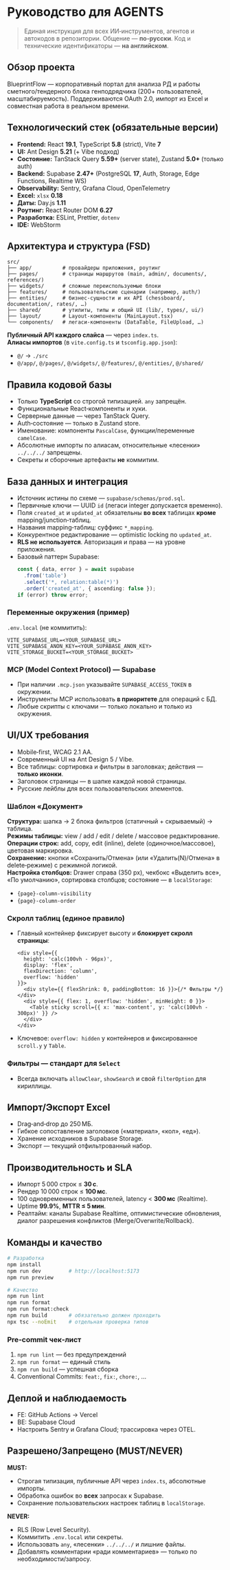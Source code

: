 # Руководство для AGENTS

> Единая инструкция для всех ИИ‑инструментов, агентов и автокодов в репозитории.
> Общение — **по‑русски**. Код и технические идентификаторы — **на английском**.

## Обзор проекта
BlueprintFlow — корпоративный портал для анализа РД и работы сметного/тендерного блока генподрядчика (200+ пользователей, масштабируемость). Поддерживаются OAuth 2.0, импорт из Excel и совместная работа в реальном времени.

## Технологический стек (обязательные версии)
- **Frontend:** React **19.1**, TypeScript **5.8** (strict), Vite **7**
- **UI:** Ant Design **5.21** (+ Vibe подход)
- **Состояние:** TanStack Query **5.59+** (server state), Zustand **5.0+** (только auth)
- **Backend:** Supabase **2.47+** (PostgreSQL **17**, Auth, Storage, Edge Functions, Realtime WS)
- **Observability:** Sentry, Grafana Cloud, OpenTelemetry
- **Excel:** `xlsx` **0.18**
- **Даты:** Day.js **1.11**
- **Роутинг:** React Router DOM **6.27**
- **Разработка:** ESLint, Prettier, `dotenv`
- **IDE:** WebStorm

## Архитектура и структура (FSD)
```
src/
├── app/          # провайдеры приложения, роутинг
├── pages/        # страницы маршрутов (main, admin/, documents/, references/)
├── widgets/      # сложные переиспользуемые блоки
├── features/     # пользовательские сценарии (например, auth/)
├── entities/     # бизнес‑сущности и их API (chessboard/, documentation/, rates/, …)
├── shared/       # утилиты, типы и общий UI (lib/, types/, ui/)
├── layout/       # Layout‑компоненты (MainLayout.tsx)
└── components/   # легаси‑компоненты (DataTable, FileUpload, …)
```

**Публичный API каждого слайса** — через `index.ts`.  
**Алиасы импортов** (в `vite.config.ts` и `tsconfig.app.json`):
- `@/` → `./src`
- `@/app/`, `@/pages/`, `@/widgets/`, `@/features/`, `@/entities/`, `@/shared/`

## Правила кодовой базы
- Только **TypeScript** со строгой типизацией. `any` запрещён.
- Функциональные React‑компоненты и хуки.
- Серверные данные — через TanStack Query.
- Auth‑состояние — только в Zustand store.
- Именование: компоненты `PascalCase`, функции/переменные `camelCase`.
- Абсолютные импорты по алиасам, относительные «лесенки» `../../../` запрещены.
- Секреты и сборочные артефакты **не** коммитим.

## База данных и интеграция
- Источник истины по схеме — `supabase/schemas/prod.sql`.
- Первичные ключи — UUID `id` (легаси integer допускается временно).
- Поля `created_at` и `updated_at` обязательны **во всех** таблицах **кроме** mapping/junction‑таблиц.
- Названия mapping‑таблиц: суффикс `*_mapping`.
- Конкурентное редактирование — optimistic locking по `updated_at`.
- **RLS не используется**. Авторизация и права — на уровне приложения.
- Базовый паттерн Supabase:
  ```ts
  const { data, error } = await supabase
    .from('table')
    .select('*, relation:table(*)')
    .order('created_at', { ascending: false });
  if (error) throw error;
  ```

### Переменные окружения (пример)
`.env.local` (не коммитить):
```
VITE_SUPABASE_URL=<YOUR_SUPABASE_URL>
VITE_SUPABASE_ANON_KEY=<YOUR_SUPABASE_ANON_KEY>
VITE_STORAGE_BUCKET=<YOUR_STORAGE_BUCKET>
```

### MCP (Model Context Protocol) — Supabase
- При наличии `.mcp.json` указывайте `SUPABASE_ACCESS_TOKEN` в окружении.
- Инструменты MCP использовать **в приоритете** для операций с БД.
- Любые скрипты с ключами — только локально и только из окружения.

## UI/UX требования
- Mobile‑first, WCAG 2.1 AA.
- Современный UI на Ant Design 5 / Vibe.
- Все таблицы: сортировка и фильтры в заголовках; действия — **только иконки**.
- Заголовок страницы — в шапке каждой новой страницы.
- Русские лейблы для всех пользовательских элементов.

### Шаблон «Документ»
**Структура:** шапка → 2 блока фильтров (статичный + скрываемый) → таблица.  
**Режимы таблицы:** view / add / edit / delete / массовое редактирование.  
**Операции строк:** add, copy, edit (inline), delete (одиночное/массовое), цветовая маркировка.  
**Сохранение:** кнопки «Сохранить/Отмена» (или «Удалить(N)/Отмена» в delete‑режиме) с режимной логикой.  
**Настройка столбцов:** Drawer справа (350 px), чекбокс «Выделить все», «По умолчанию», сортировка столбцов; состояние — в `localStorage`:
- `{page}-column-visibility`
- `{page}-column-order`

### Скролл таблиц (единое правило)
- Главный контейнер фиксирует высоту и **блокирует скролл страницы**:
  ```tsx
  <div style={{
    height: 'calc(100vh - 96px)',
    display: 'flex',
    flexDirection: 'column',
    overflow: 'hidden'
  }}>
    <div style={{ flexShrink: 0, paddingBottom: 16 }}>{/* Фильтры */}</div>
    <div style={{ flex: 1, overflow: 'hidden', minHeight: 0 }}>
      <Table sticky scroll={{ x: 'max-content', y: 'calc(100vh - 300px)' }} />
    </div>
  </div>
  ```
- Ключевое: `overflow: hidden` у контейнеров и фиксированное `scroll.y` у `Table`.

### Фильтры — стандарт для `Select`
- Всегда включать `allowClear`, `showSearch` и свой `filterOption` для кириллицы.

## Импорт/Экспорт Excel
- Drag‑and‑drop до 250 МБ.
- Гибкое сопоставление заголовков («материал», «кол», «ед»).
- Хранение исходников в Supabase Storage.
- Экспорт — текущий отфильтрованный набор.

## Производительность и SLA
- Импорт 5 000 строк ≤ **30 с**.
- Рендер 10 000 строк ≤ **100 мс**.
- 100 одновременных пользователей, latency < **300 мс** (Realtime).
- Uptime **99.9%**, **MTTR ≤ 5 мин**.
- Реалтайм: каналы Supabase Realtime, оптимистические обновления, диалог разрешения конфликтов (Merge/Overwrite/Rollback).

## Команды и качество
```bash
# Разработка
npm install
npm run dev         # http://localhost:5173
npm run preview

# Качество
npm run lint
npm run format
npm run format:check
npm run build       # обязательно должен проходить
npx tsc --noEmit    # отдельная проверка типов
```

### Pre‑commit чек‑лист
1) `npm run lint` — без предупреждений
2) `npm run format` — единый стиль
3) `npm run build` — успешная сборка
4) Conventional Commits: `feat:`, `fix:`, `chore:`, …

## Деплой и наблюдаемость
- FE: GitHub Actions → Vercel
- BE: Supabase Cloud
- Настроить Sentry и Grafana Cloud; трассировка через OTEL.

## Разрешено/Запрещено (MUST/NEVER)
**MUST:**
- Строгая типизация, публичные API через `index.ts`, абсолютные импорты.
- Обработка ошибок во **всех** запросах к Supabase.
- Сохранение пользовательских настроек таблиц в `localStorage`.

**NEVER:**
- RLS (Row Level Security).
- Коммитить `.env.local` или секреты.
- Использовать `any`, «лесенки» `../../../` и лишние файлы.
- Добавлять комментарии «ради комментариев» — только по необходимости/запросу.
